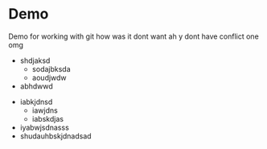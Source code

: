 # Demo
Demo for working with git
how was it dont want ah
y dont have conflict one 
omg
- shdjaksd
    - sodajbksda
    - aoudjwdw
- abhdwwd

* iabkjdnsd
    * iawjdns
    * iabskdjas
* iyabwjsdnasss
* shudauhbskjdnadsad